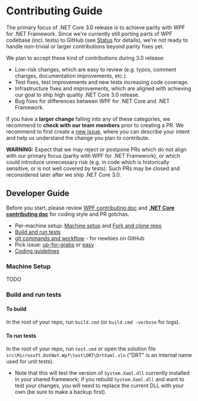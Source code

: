 # Contributing Guide

The primary focus of .NET Core 3.0 release is to achieve parity with WPF for .NET Framework.
Since we're currently still porting parts of WPF codebase (incl. tests) to GitHub (see [Status](../README.md#port-status) for details),
we're not ready to handle non-trivial or larger contributions beyond parity fixes yet.

We plan to accept these kind of contributions during 3.0 release:

* Low-risk changes, which are easy to review (e.g. typos, comment changes, documentation improvements, etc.).
* Test fixes, test improvements and new tests increasing code coverage.
* Infrastructure fixes and improvements, which are aligned with achieving our goal to ship high quality .NET Core 3.0 release.
* Bug fixes for differences between WPF for .NET Core and .NET Framework.

If you have a **larger change** falling into any of these categories, we recommend to **check with our team members** prior to creating a PR.
We recommend to first create a [new issue](https://github.com/dotnet/wpf/issues), where you can describe your intent and help us understand the change you plan to contribute.

**WARNING:** Expect that we may reject or postpone PRs which do not align with our primary focus (parity with WPF for .NET Framework), 
or which could introduce unnecessary risk (e.g. in code which is historically sensitive, or is not well covered by tests).
Such PRs may be closed and reconsidered later after we ship .NET Core 3.0.



## Developer Guide

Before you start, please review [WPF contributing doc](TODO) and **[.NET Core contributing doc](https://github.com/dotnet/corefx/blob/master/Documentation/project-docs/contributing.md)** for coding style and PR gotchas.

* Per-machine setup: [Machine setup](#machine-setup) and [Fork and clone repo](https://github.com/dotnet/corefx/wiki/Checking-out-the-code-repository)
* [Build and run tests](#build-and-run-tests)
* [git commands and workflow](https://github.com/dotnet/corefx/wiki/git-reference) - for newbies on GitHub
* Pick issue: [up-for-grabs](https://github.com/dotnet/wpf/issues?q=is%3Aopen+is%3Aissue+label%3Aup-for-grabs) or [easy](https://github.com/dotnet/wpf/issues?utf8=%E2%9C%93&q=is%3Aopen+is%3Aissue+label%3Aeasy)
* [Coding guidelines](https://github.com/dotnet/corefx/tree/master/Documentation#coding-guidelines)

### Machine Setup

TODO

### Build and run tests

#### To build

In the root of your repo, run `build.cmd` (or `build.cmd -verbose` for logs).

#### To run tests

In the root of your repo, run `test.cmd` or open the solution file `src\Microsoft.DotNet.Wpf\test\DRT\DrtXaml.sln` ("DRT" is an internal name used for unit tests).
* Note that this will test the version of `System.Xaml.dll` currently installed in your shared framework; if you rebuild `System.Xaml.dll` and want to test your changes, you will need to replace the current DLL with your own (be sure to make a backup first).
